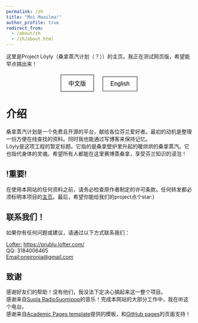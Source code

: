 ```yaml
---
permalink: /zh
title: "Moi Maailma!"
author_profile: true
redirect_from: 
  - /about/zh
  - /zh/about.html
---
```


这里是Project Löyly（桑拿蒸汽计划（？））的主页。我正在测试网页版，希望能早点搞出来！

<style>
  .lang-button {
    display: inline-block;
    margin: 0 10px;
    padding: 10px 20px;
    background: none;
    border: 1px solid #000;
    text-align: center;
    cursor: pointer;
    outline: none;
    font-size: 16px;
    color: #000;
  }

  .lang-button:hover {
    border-color: #555;
  }

  .lang-buttons {
    text-align: center;
    margin-top: 20px;
  }
</style>

<div class="lang-buttons">
  <button class="lang-button" onclick="window.location.href='/zh/about/'">中文版</button>
  <button class="lang-button" onclick="window.location.href='/about/'">English</button>
</div>

介绍
======

桑拿蒸汽计划是一个免费且开源的平台，献给各位芬兰爱好者。最初的动机是整理一份方便在线查找的资料。同时我也能通过写博客来保持记忆。<br />
Löyly是这项工程的暂定标题。它指的是桑拿壁炉里升起的暖烘烘的桑拿蒸汽。它也指代身体的灵魂。希望所有人都能在这里赛博蒸桑拿，享受芬兰知识的浸泡！

!重要!
------

在使用本网站的任何资料之前，请务必检查原作者制定的许可条款。任何转发都必须标明本项目的[主页](https://github.com/Oneironia/PruBlu/zh)。最后，希望你能给我们的project点个star:)

联系我们！
------
如果你有任何问题或建议，请通过以下方式联系我们：
<br />
<!-- TODO: update in sidebar -->
[Lofter:](https://prublu.lofter.com/) https://prublu.lofter.com/<br />
QQ: 3184006465<br />
[Email:](oneironia@gmail.com)oneironia@gmail.com

致谢
------

感谢好友们的帮助！没有他们，我没法下定决心搞起来这一整个项目。<br />
感谢来自[Supla RadioSuomipop](https://www.supla.fi/radiosuomipop)的音乐！完成本网站的大部分工作中，我在听这个电台。<br />
感谢来自[Academic Pages template](https://github.com/academicpages/academicpages.github.io)提供的模板，和[GitHub pages](https://pages.github.com)的页面支持！

